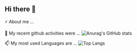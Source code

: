 ## Hi there 👋

<!--
**minzix/minzix** is a ✨ _special_ ✨ repository because its `README.md` (this file) appears on your GitHub profile.

Here are some ideas to get you started:

- 🌱 I’m currently learning ...
- 👯 I’m looking to collaborate on ...
- 🤔 I’m looking for help with ...
- 💬 Ask me about ...
- ⚡ Fun fact: ...
-->

⚡ About me ... 


🔭 My recent github activities were ... 
![Anurag's GitHub stats](https://github-readme-stats.vercel.app/api?username=minzix&theme=graywhite&show_icons=true)

📫 My most used Languages are ... 
![Top Langs](https://github-readme-stats.vercel.app/api/top-langs/?username=minzix&layout=compact)
